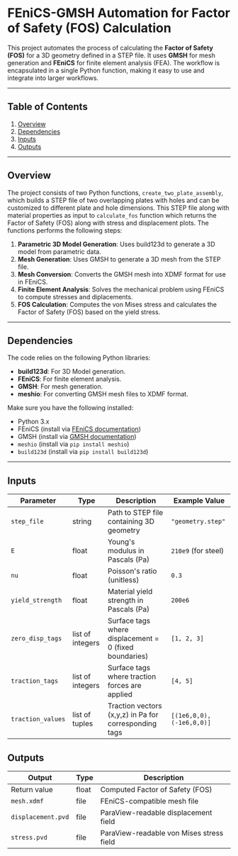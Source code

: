 # FEniCS-GMSH Automation for Factor of Safety (FOS) Calculation

This project automates the process of calculating the **Factor of Safety (FOS)** for a 3D geometry defined in a STEP file. It uses **GMSH** for mesh generation and **FEniCS** for finite element analysis (FEA). The workflow is encapsulated in a single Python function, making it easy to use and integrate into larger workflows.

---

## Table of Contents
1. [Overview](#overview)
2. [Dependencies](#dependencies)
3. [Inputs](#inputs)
4. [Outputs](#outputs)


---

## Overview

The project consists of two Python functions, `create_two_plate_assembly`, which builds a STEP file of two overlapping plates with holes and can be customized to different plate and hole dimensions. This STEP file along with material properties as input to `calculate_fos` function which returns the Factor of Safety (FOS) along with stress and displacement plots. The functions performs the following steps:

1. **Parametric 3D Model Generation**: Uses build123d to generate a 3D model from parametric data.
2. **Mesh Generation**: Uses GMSH to generate a 3D mesh from the STEP file.
3. **Mesh Conversion**: Converts the GMSH mesh into XDMF format for use in FEniCS.
4. **Finite Element Analysis**: Solves the mechanical problem using FEniCS to compute stresses and diplacements.
5. **FOS Calculation**: Computes the von Mises stress and calculates the Factor of Safety (FOS) based on the yield stress.

---

## Dependencies

The code relies on the following Python libraries:
- **build123d**: For 3D Model generation. 
- **FEniCS**: For finite element analysis.
- **GMSH**: For mesh generation.
- **meshio**: For converting GMSH mesh files to XDMF format.

Make sure you have the following installed:
- Python 3.x
- FEniCS (install via [FEniCS documentation](https://fenicsproject.org/download/))
- GMSH (install via [GMSH documentation](https://gmsh.info/doc/texinfo/gmsh.html))
- `meshio` (install via `pip install meshio`)
- `build123d` (install via `pip install build123d`)
---

## Inputs

| Parameter         | Type                | Description                                                                 | Example Value                     |
|-------------------|---------------------|-----------------------------------------------------------------------------|-----------------------------------|
| `step_file`       | string              | Path to STEP file containing 3D geometry                                   | `"geometry.step"`                |
| `E`               | float               | Young's modulus in Pascals (Pa)                                             | `210e9` (for steel)              |
| `nu`              | float               | Poisson's ratio (unitless)                                                  | `0.3`                            |
| `yield_strength`  | float               | Material yield strength in Pascals (Pa)                                     | `200e6`                          |
| `zero_disp_tags`  | list of integers    | Surface tags where displacement = 0 (fixed boundaries)                     | `[1, 2, 3]`                      |
| `traction_tags`   | list of integers    | Surface tags where traction forces are applied                              | `[4, 5]`                         |
| `traction_values` | list of tuples      | Traction vectors (x,y,z) in Pa for corresponding tags                      | `[(1e6,0,0), (-1e6,0,0)]`        |

## Outputs

| Output            | Type    | Description                                                                 |
|-------------------|---------|-----------------------------------------------------------------------------|
| Return value      | float   | Computed Factor of Safety (FOS)                                            |
| `mesh.xdmf`       | file    | FEniCS-compatible mesh file                                                |
| `displacement.pvd`| file    | ParaView-readable displacement field                                       |
| `stress.pvd`      | file    | ParaView-readable von Mises stress field                                   |


